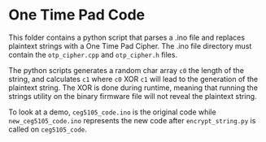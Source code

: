 # One Time Pad Code

This folder contains a python script that parses a .ino file and replaces plaintext strings with a One Time Pad Cipher. The .ino file directory must contain the `otp_cipher.cpp` and `otp_cipher.h` files.

The python scripts generates a random char array `c0` the length of the string, and calculates `c1` where `c0` XOR `c1` will lead to the generation of the plaintext string. The XOR is done during runtime, meaning that running the strings utility on the binary firmware file will not reveal the plaintext string. 

To look at a demo, `ceg5105_code.ino` is the original code while `new_ceg5105_code.ino` represents the new code after `encrypt_string.py` is called on `ceg5105_code`. 